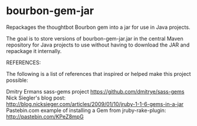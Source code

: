 bourbon-gem-jar
===============

Repackages the thoughtbot Bourbon gem into a jar for use in Java projects.

The goal is to store versions of bourbon-gem-jar.jar in the central Maven repository
for Java projects to use without having to download the JAR and repackage it internally.

REFERENCES:

The following is a list of references that inspired or helped make this project possible:

Dmitry Ermans sass-gems project https://github.com/dmitrye/sass-gems
Nick Siegler's blog post: http://blog.nicksieger.com/articles/2009/01/10/jruby-1-1-6-gems-in-a-jar
Pastebin.com example of installing a Gem from jruby-rake-plugin: http://pastebin.com/KPeZ8mpG

